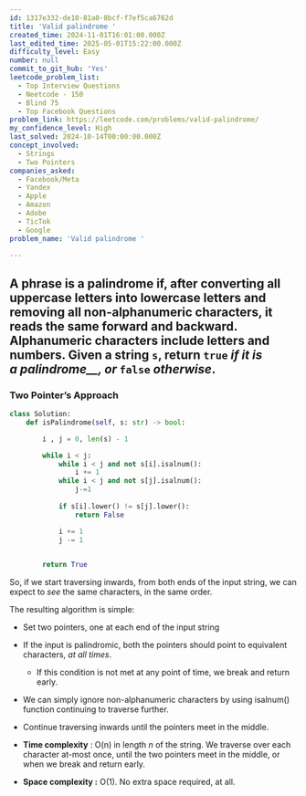 ```yaml
---
id: 1317e332-de10-81a0-8bcf-f7ef5ca6762d
title: 'Valid palindrome '
created_time: 2024-11-01T16:01:00.000Z
last_edited_time: 2025-05-01T15:22:00.000Z
difficulty_level: Easy
number: null
commit_to_git_hub: 'Yes'
leetcode_problem_list:
  - Top Interview Questions
  - Neetcode - 150
  - Blind 75
  - Top Facebook Questions
problem_link: https://leetcode.com/problems/valid-palindrome/
my_confidence_level: High
last_solved: 2024-10-14T00:00:00.000Z
concept_involved:
  - Strings
  - Two Pointers
companies_asked:
  - Facebook/Meta
  - Yandex
  - Apple
  - Amazon
  - Adobe
  - TicTok
  - Google
problem_name: 'Valid palindrome '

---
```


## A phrase is a **palindrome** if, after converting all uppercase letters into lowercase letters and removing all non-alphanumeric characters, it reads the same forward and backward. Alphanumeric characters include letters and numbers. Given a string `s`, return `true` *if it is a* ***palindrome**\_\_, or* `false` *otherwise*.

### Two Pointer’s Approach

```python
class Solution:
    def isPalindrome(self, s: str) -> bool:

        i , j = 0, len(s) - 1 

        while i < j: 
            while i < j and not s[i].isalnum():
                i += 1
            while i < j and not s[j].isalnum():
                j-=1
            
            if s[i].lower() != s[j].lower():
                return False 

            i += 1
            j -= 1

        
        return True 
```

So, if we start traversing inwards, from both ends of the input string, we can expect to *see* the same characters, in the same order.

The resulting algorithm is simple:

*   Set two pointers, one at each end of the input string

*   If the input is palindromic, both the pointers should point to equivalent characters, *at all times*.

    *   If this condition is not met at any point of time, we break and return early.

*   We can simply ignore non-alphanumeric characters by using isalnum() function continuing to traverse further.

*   Continue traversing inwards until the pointers meet in the middle.

*   **Time complexity** : O(n) in length *n* of the string. We traverse over each character at-most once, until the two pointers meet in the middle, or when we break and return early.

*   **Space complexity :** O(1). No extra space required, at all.
